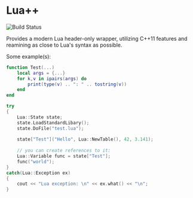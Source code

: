 Lua++
=========

![Build Status](http://vps.arb0c.net/build/LuaPP/state.png)

Provides a modern Lua header-only wrapper, utilizing C++11 features and reamining
as close to Lua's syntax as possible.

Some example(s):



```lua
function Test(...)
	local args = {...}
	for k,v in ipairs(args) do
		print(type(v) .. ": " .. tostring(v))
	end
end
```

```c++
try
{
	Lua::State state;
	state.LoadStandardLibary();
	state.DoFile("test.lua");
	
	state["Test"]("Hello", Lua::NewTable(), 42, 3.141);
	
	// you can create references to it:
	Lua::Variable func = state["Test"];
	func("world");
}
catch(Lua::Exception ex)
{
	cout << "Lua exception: \n" << ex.what() << "\n";
}
```
